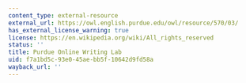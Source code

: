 ```yaml
---
content_type: external-resource
external_url: https://owl.english.purdue.edu/owl/resource/570/03/
has_external_license_warning: true
license: https://en.wikipedia.org/wiki/All_rights_reserved
status: ''
title: Purdue Online Writing Lab
uid: f7a1bd5c-93e0-45ae-bb5f-10642d9fd58a
wayback_url: ''
---
```

